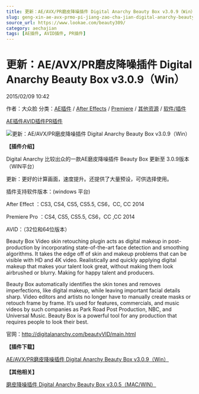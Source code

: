 ```yaml
---
title: 更新：AE/AVX/PR磨皮降噪插件 Digital Anarchy Beauty Box v3.0.9（Win）
slug: geng-xin-ae-avx-prmo-pi-jiang-zao-cha-jian-digital-anarchy-beauty-box-v3-0-9-win
source_url: https://www.lookae.com/beauty309/
category: aechajian
tags: [AE插件, AVID插件, PR插件]
---
```

# 更新：AE/AVX/PR磨皮降噪插件 Digital Anarchy Beauty Box v3.0.9（Win）

2015/02/09 10:42

作者：大众脸
分类：[AE插件](https://www.lookae.com/after-effects/aechajian/) / [After Effects](https://www.lookae.com/after-effects/) / [Premiere](https://www.lookae.com/qitarjcj/premierezy/) / [其他资源](https://www.lookae.com/qitarjcj/otherzy/) / [软件/插件](https://www.lookae.com/qitarjcj/)

[AE插件](https://www.lookae.com/tag/ae%e6%8f%92%e4%bb%b6/)[AVID插件](https://www.lookae.com/tag/avid%e6%8f%92%e4%bb%b6/)[PR插件](https://www.lookae.com/tag/pr%e6%8f%92%e4%bb%b6/)

![更新：AE/AVX/PR磨皮降噪插件 Digital Anarchy Beauty Box v3.0.9（Win）](https://www.lookae.com/wp-content/uploads/2013/11/beautybox-305.jpg "更新：AE/AVX/PR磨皮降噪插件 Digital Anarchy Beauty Box v3.0.9（Win）-LookAE.com")

**【插件介绍】**

Digital Anarchy 比较出众的一款AE磨皮降噪插件 Beauty Box 更新至 3.0.9版本（WIN平台）

更新：更好的计算画面，速度提升。还提供了大量预设，可供选择使用。

插件支持软件版本：(windows 平台)

After Effect ：CS3, CS4, CS5, CS5.5, CS6，CC, CC 2014

Premiere Pro ：CS4, CS5, CS5.5, CS6，CC ,CC 2014

AVID：（32位和64位版本）

Beauty Box Video skin retouching plugin acts as digital makeup in post-production by incorporating state-of-the-art face detection and smoothing algorithms. It takes the edge off of skin and makeup problems that can be visible with HD and 4K video. Realistically and quickly applying digital makeup that makes your talent look great, without making them look airbrushed or blurry. Making for happy talent and producers.

Beauty Box automatically identifies the skin tones and removes imperfections, like digital makeup, while leaving important facial details sharp. Video editors and artists no longer have to manually create masks or retouch frame by frame. It’s used for features, commercials, and music videos by such companies as Park Road Post Production, NBC, and Universal Music. Beauty Box is a powerful tool for any production that requires people to look their best.

官网：http://digitalanarchy.com/beautyVID/main.html

**【插件下载】**

[AE/AVX/PR磨皮降噪插件 Digital Anarchy Beauty Box v3.0.9（Win）](https://www.400gb.com/file/84680667)

**【其他相关】**

[磨皮降噪插件 Digital Anarchy Beauty Box v3.0.5（MAC/WIN）](https://www.lookae.com/beautybox-305/)
